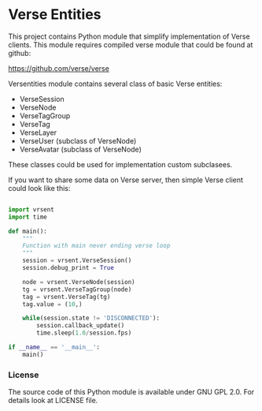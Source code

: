 Verse Entities
==============

This project contains Python module that simplify implementation of Verse clients.
This module requires compiled verse module that could be found at github:

https://github.com/verse/verse

Versentities module contains several class of basic Verse entities:

* VerseSession
* VerseNode
* VerseTagGroup
* VerseTag
* VerseLayer
* VerseUser (subclass of VerseNode)
* VerseAvatar (subclass of VerseNode)

These classes could be used for implementation custom subclasees.

If you want to share some data on Verse server, then simple Verse client
could look like this:

```python

import vrsent
import time

def main():
    """
    Function with main never ending verse loop
    """
    session = vrsent.VerseSession()
    session.debug_print = True

    node = vrsent.VerseNode(session)
    tg = vrsent.VerseTagGroup(node)
    tag = vrsent.VerseTag(tg)
    tag.value = (10,)

    while(session.state != 'DISCONNECTED'):
        session.callback_update()
        time.sleep(1.0/session.fps)

if __name__ == '__main__':
	main()
```

### License ###

The source code of this Python module is available under GNU GPL 2.0. For details
look at LICENSE file.

